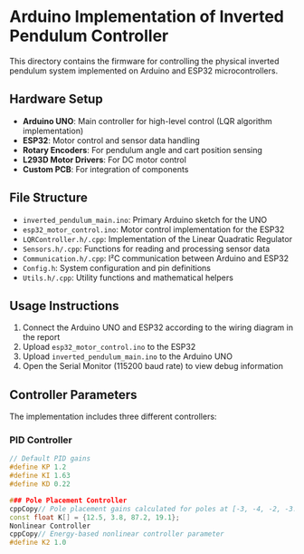 # Arduino Implementation of Inverted Pendulum Controller

This directory contains the firmware for controlling the physical inverted pendulum system implemented on Arduino and ESP32 microcontrollers.

## Hardware Setup

- **Arduino UNO**: Main controller for high-level control (LQR algorithm implementation)
- **ESP32**: Motor control and sensor data handling
- **Rotary Encoders**: For pendulum angle and cart position sensing
- **L293D Motor Drivers**: For DC motor control
- **Custom PCB**: For integration of components

## File Structure

- `inverted_pendulum_main.ino`: Primary Arduino sketch for the UNO
- `esp32_motor_control.ino`: Motor control implementation for the ESP32
- `LQRController.h/.cpp`: Implementation of the Linear Quadratic Regulator
- `Sensors.h/.cpp`: Functions for reading and processing sensor data
- `Communication.h/.cpp`: I²C communication between Arduino and ESP32
- `Config.h`: System configuration and pin definitions
- `Utils.h/.cpp`: Utility functions and mathematical helpers

## Usage Instructions

1. Connect the Arduino UNO and ESP32 according to the wiring diagram in the report
2. Upload `esp32_motor_control.ino` to the ESP32
3. Upload `inverted_pendulum_main.ino` to the Arduino UNO
4. Open the Serial Monitor (115200 baud rate) to view debug information

## Controller Parameters

The implementation includes three different controllers:

### PID Controller
```cpp
// Default PID gains
#define KP 1.2
#define KI 1.63
#define KD 0.22

### Pole Placement Controller
cppCopy// Pole placement gains calculated for poles at [-3, -4, -2, -3.5]
const float K[] = {12.5, 3.8, 87.2, 19.1};
Nonlinear Controller
cppCopy// Energy-based nonlinear controller parameter
#define K2 1.0